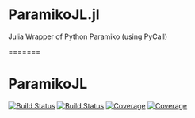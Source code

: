 # ParamikoJL.jl

Julia Wrapper of Python Paramiko (using PyCall)

=======
# ParamikoJL

[![Build Status](https://github.com/IvanKuznetsoff/ParamikoJL.jl/actions/workflows/CI.yml/badge.svg?branch=main)](https://github.com/IvanKuznetsoff/ParamikoJL.jl/actions/workflows/CI.yml?query=branch%3Amain)
[![Build Status](https://app.travis-ci.com/IvanKuznetsoff/ParamikoJL.jl.svg?branch=main)](https://app.travis-ci.com/IvanKuznetsoff/ParamikoJL.jl)
[![Coverage](https://codecov.io/gh/IvanKuznetsoff/ParamikoJL.jl/branch/main/graph/badge.svg)](https://codecov.io/gh/IvanKuznetsoff/ParamikoJL.jl)
[![Coverage](https://coveralls.io/repos/github/IvanKuznetsoff/ParamikoJL.jl/badge.svg?branch=main)](https://coveralls.io/github/IvanKuznetsoff/ParamikoJL.jl?branch=main)
